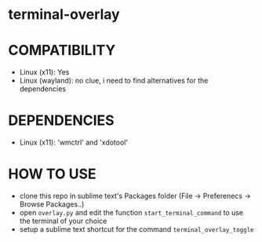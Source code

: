 # terminal-overlay


# COMPATIBILITY
- Linux (x11): Yes
- Linux (wayland): no clue, i need to find alternatives for the dependencies


# DEPENDENCIES
- Linux (x11): 'wmctrl' and 'xdotool'


# HOW TO USE
 - clone this repo in sublime text's Packages folder (File -> Preferenecs -> Browse Packages..)
 - open `overlay.py` and edit the function `start_terminal_command` to use the terminal of your choice 
 - setup a sublime text shortcut for the command `terminal_overlay_toggle`
